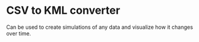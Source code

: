 # CSV to KML converter 

Can be used to create simulations of any data and visualize how it changes over time. 
